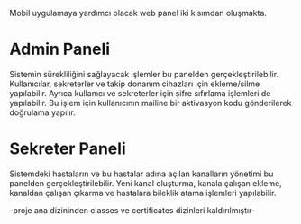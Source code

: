 Mobil uygulamaya yardımcı olacak web panel iki kısımdan oluşmakta.

# Admin Paneli

Sistemin sürekliliğini sağlayacak işlemler bu panelden gerçekleştirilebilir. Kullanıcılar, sekreterler ve takip donanım cihazları için ekleme/silme yapılabilir.
Ayrıca kullanıcı ve sekreterler için şifre sıfırlama işlemleri de yapılabilir. Bu işlem için kullanıcının mailine bir aktivasyon kodu gönderilerek doğrulama yapılır.


# Sekreter Paneli

Sistemdeki hastaların ve bu hastalar adına açılan kanalların yönetimi bu panelden gerçekleştirilebilir. Yeni kanal oluşturma, kanala çalışan ekleme, kanaldan çalışan çıkarma ve hastalara bileklik atama işlemleri yapılabilir.

-proje ana dizininden classes ve certificates dizinleri kaldırılmıştır-
